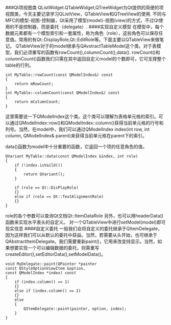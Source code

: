 ###Qt项视图类
QListWidget.QTableWidget,QTreeWidget为Qt提供的简便的项视图类，今天主要记录学习QListView，QTableView和QTreeView的使用.
不同与MFC的模型-视图-控制器，Qt采用了模型(model)-视图(view)的方式，不过Qt使用的不是控制器，而是委托（delegate）.
####实现自定义模型
在模型中，每个数据元素都有一个模型索引和一套属性，称为角色（role），这些角色可以保存任意值。常用的有Qt::DisplayRole,Qt::EditRole等。下面主要以QTableView来做笔记。
QTableView对于的model继承与QAvstractTableModel这个类。对于表模型，我们必须重写的函数有rowCount(),columnCount(),data().
rowCount()和columnCount()函数我们只需在其中返回自定义model的个数即可，它可支撑整个table的行列。
```
int MyTable::rowCount(const QModelIndex&) const
{
	return mRowCount;
}
int MyTable::columnCount(const QModelIndex&) const
{
	return mColumnCount;
}
```
这里需要说一下QModelIndex这个类。这个类可以理解为表格单元格的索引。可以通过QModelIndex::row()和QModelIndex::column()获得当前单元格的行号和列号。当然，在model中，我们可以通过QModelIndex index(int row, int column, QModelIndex&  parent)来获得当前单元格在parent下的索引。

data()函数为model中十分重要的函数，它返回一个项的任意角色的值。
```
QVariant MyTable::data(const QModelIndex &index, int role)
{
	if (!index.isVaild())
    {
   		return QVariant(); 
    }

    if (role == Qt::DisPlayRole)
    {}
    else if (role == Qt::TextAlignmentRole)
    {}
}
```
role的各个参数可以查询Qt文档Qt::ItemDataRole
另外，也可以用headerData()函数来实现水平表头的自定义。
对一个QTableView中进行setModel(model)即可现实信息
####自定义委托
一般我们会将自定义的委托继承于QItemDelegate，因为这样我们可以从默认的委托中获益。当然，若需要从头开始，也可继承于QAbstractItemDelegate。我们需要重新paint()，它用来改变持显示。当然，如果想要实现一个可以编辑数据的委托，则需重写createEditor(),setEditorData(),setModelData()。
```
void MyDelegate::paint(QPainter *painter
const QStyleOptionViewItem &option,
const QModelIndex *index) const
{
	if (index.column() == 1)
    {}
    else if (index.column() == 2)
    {}
    else
    {
    	QItemDelegate::paint(painter, option, index);
    }
}
```